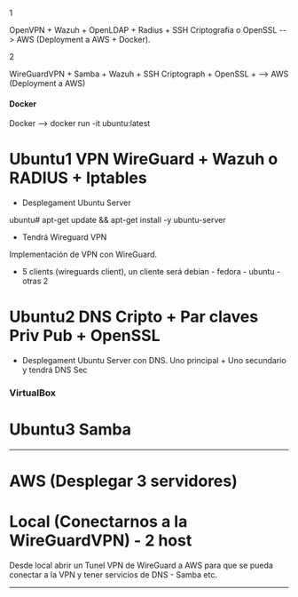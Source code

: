 
1

OpenVPN + Wazuh + OpenLDAP + Radius + SSH Criptografia o OpenSSL --> AWS (Deployment a AWS  + Docker).

2 

WireGuardVPN + Samba + Wazuh + SSH Criptograph + OpenSSL + --> AWS (Deployment a AWS)



#### Docker

Docker --> docker run -it ubuntu:latest

# Ubuntu1 VPN WireGuard + Wazuh o RADIUS + Iptables

* Desplegament Ubuntu Server

ubuntu# apt-get update && apt-get install -y ubuntu-server

* Tendrá Wireguard VPN

Implementación de VPN con WireGuard.

* 5 clients (wireguards client), un cliente será debian - fedora - ubuntu - otras 2

# Ubuntu2 DNS Cripto + Par claves Priv Pub + OpenSSL

* Desplegament Ubuntu Server con DNS. Uno principal + Uno secundario y tendrá DNS Sec

### VirtualBox

# Ubuntu3 Samba

---------

# AWS (Desplegar 3 servidores)

# Local (Conectarnos a la WireGuardVPN) - 2 host

Desde local abrir un Tunel VPN de WireGuard a AWS para que se pueda conectar a la VPN y tener servicios de DNS - Samba etc.

--------------